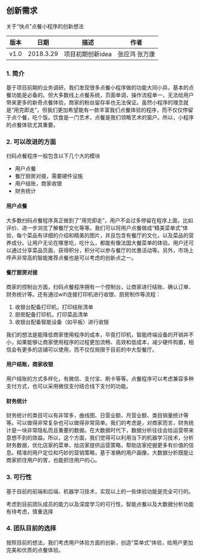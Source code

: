 ## 创新需求

关于“快点”点餐小程序的创新想法

<!-- more -->

| 版本   | 日期        | 描述         | 作者      |
| ---- | --------- | ---------- | ------- |
| v1.0 | 2018.3.29 | 项目初期创新idea | 张应鸿 张万康 |

### 1. 简介

基于项目前期的业务调研，我们发现很多点餐小程序做的功能大同小异。基本的点餐功能是必备的。但大多数线上点餐系统，页面单调，操作流程单一，无法给用户带来更多的新奇点餐体验，商家的粉丝留存率也无法保证。虽然小程序的理念就是“用完即走”，但我们更加希望能有一款丰富我们点餐体验的程序，而不仅仅停留于点个餐，吃个饭。饮食是一门艺术，点餐是我们领略艺术的窗户。所以，小程序的点餐体验尤其重要。

### 2. 可以改进的方面

扫码点餐程序一般包含以下几个大的模块

* 用户点餐
* 餐厅厨房对接，需要硬件设施
* 用户结账，商家收银
* 财务统计

#### 用户点餐

大多数扫码点餐程序真正做到了“用完即走”，用户不会过多停留在程序上面，比如评价、进一步浏览了解餐厅文化等等。我们可以将用户点餐做成“精美菜单式”体验，每个菜品有详细的介绍和精美的图片，并且包含有餐厅的文化，以及菜品的营养成分。让用户无论在哪里吃，吃什么，都能有像法国大餐菜单的体验。用户还可以通过分享菜品页面，获得积分，积分可以参与餐厅的优惠活动等。另外，市场上呼声非常高的智能推荐点餐也是可以考虑的创新点之一。

#### 餐厅厨房对接

商家的控制台方面，扫码点餐程序拥有一个控制台，让商家进行结账、确认订单、财务统计等。还有通过wifi连接打印机进行收银、厨房制作等流程：

1. 收银台配备打印机，打印结账清单
2. 厨房配备打印机，打印菜品清单
3. 收银台配备智能设备（如平板）进行收银

我们的想法是能降低商家使用程序的成本，毕竟打印机，智能终端设备的开销并不小，如果能够让商家使用程序的过程更加流畅、高效和低成本，减少硬件购置，相信会有更多的店铺可以使用，而不仅仅局限于目前的中大型餐厅。

#### 用户结账，商家收银

用户结账的方式多样化，有微信、支付宝、刷卡等等。点餐程序可以考虑兼容多种支付方式，也可以采用微信支付结合线下支付的功能。

#### 财务统计

财务统计的类目可以有非常多，曲线图、日营业额、月营业额、类目销量统计等等。可以做得非常复杂也可以做得非常简单。我们的考虑是，对商家而言，财务统计是一块非常隐私而且重要的数据。在大数据时代下，数据分析往往会给运营带来意想不到的效益。所以，这个方面，我们觉得可以利用当下的机器学习技术，分析财务数据，优化店家的菜单，给店家提供运营策略，帮助店家挖掘更多有价值的信息。精准的用户定位和巧妙的营销策略，基于准确的用户画像，大数据分析既能让商家抓住用户的胃，也能抓住用户的心。

### 3. 可行性

基于目前的前端和后端、机器学习技术，实现以上的一些体验功能是完全可行的。

考虑到目前团队成员的能力以及深度学习的可行性，智能点餐以及大数据分析功能有待考虑，慎重选择

### 4. 团队目前的选择

按照目前的想法，我们考虑用户体验方面的创新，创造“菜单式”体验，给用户更加完美和优质的点餐体验。 